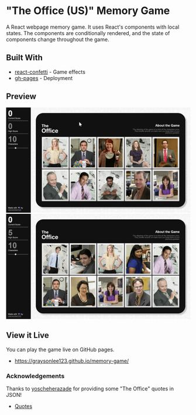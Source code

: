 # "The Office (US)" Memory Game
A React webpage memory game. It uses React's components with local states. The components are conditionally rendered, and the state of components change throughout the game. 

## Built With

* [react-confetti](https://www.npmjs.com/package/react-confetti) - Game effects
* [gh-pages](https://www.npmjs.com/package/gh-pages) - Deployment

## Preview
![](gif-1.gif) <br>
![](gif-2.gif)

## View it Live
You can play the game live on GitHub pages. 

- https://graysonlee123.github.io/memory-game/

### Acknowledgements
Thanks to [yoscheherazade](https://github.com/yoscheherazade) for providing some "The Office" quotes in JSON!

- [Quotes](https://github.com/yoscheherazade/the-office-quotes-json/blob/master/quotes.json)